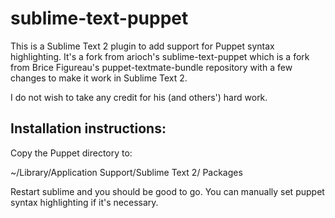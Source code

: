 sublime-text-puppet
===================
This is a Sublime Text 2 plugin to add support for Puppet syntax highlighting.
It's a fork from arioch's sublime-text-puppet which is a fork from Brice Figureau's
puppet-textmate-bundle repository with a few changes to make it work in Sublime Text 2.

I do not wish to take any credit for his (and others') hard work.

Installation instructions:
--------------------------
Copy the Puppet directory to:

  ~/Library/Application Support/Sublime Text 2/ Packages

Restart sublime and you should be good to go.  You can manually set
puppet syntax highlighting if it's necessary.

